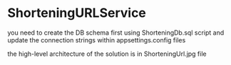 # ShorteningURLService
you need to create the DB schema first using ShorteningDb.sql script and update the connection strings within appsettings.config files

the high-level architecture of the solution is in ShorteningUrl.jpg file
